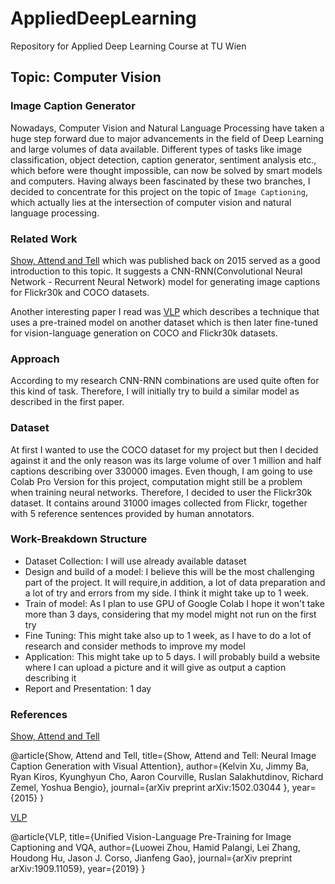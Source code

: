 # AppliedDeepLearning
Repository for Applied Deep Learning Course at TU Wien


## Topic: Computer Vision  
### Image Caption Generator

Nowadays, Computer Vision and Natural Language Processing have taken a huge step forward due to major advancements in the field of Deep Learning and large volumes of data available. Different types of tasks like image classification, object detection, caption generator, sentiment analysis etc., which before were thought impossible, can now be solved by smart models and computers. 
Having always been fascinated by these two branches, I decided to concentrate for this project on the topic of `Image Captioning`, which actually lies at the intersection of computer vision and natural language processing.


### Related Work

[Show, Attend and Tell](https://arxiv.org/pdf/1502.03044.pdf) which was published back on 2015 served as a good introduction to this topic. It suggests a CNN-RNN(Convolutional Neural Network - Recurrent Neural Network) model for generating image captions for Flickr30k and COCO datasets.

Another interesting paper I read was [VLP](https://arxiv.org/pdf/1909.11059v3.pdf) which describes a technique that uses a pre-trained model on another dataset which is then later fine-tuned for vision-language generation on COCO and Flickr30k datasets.


### Approach

According to my research CNN-RNN combinations are used quite often for this kind of task. Therefore, I will initially try to build a similar model as described in the first paper. 


### Dataset
At first I wanted to use the COCO dataset for my project but then I decided against it and the only reason was its large volume of over 1 million and half captions describing over 330000 images. Even though, I am going to use Colab Pro Version for this project, computation might still be a problem when training neural networks. Therefore, I decided to user the Flickr30k dataset. It contains around 31000 images collected from Flickr, together with 5 reference sentences provided by human annotators.


### Work-Breakdown Structure

- Dataset Collection: I will use already available dataset
- Design and build of a model: I believe this will be the most challenging part of the project. It will require,in addition, a lot of data preparation and a lot of try and errors from my side. I think it might take up to 1 week.
- Train of model: As I plan to use GPU of Google Colab I hope it won't take more than 3 days, considering that my model might not run on the first try
- Fine Tuning: This might take also up to 1 week, as I have to do a lot of research and consider methods to improve my model
- Application: This might take up to 5 days. I will probably build a website where I can upload a picture and it will give as output a caption describing it
- Report and Presentation: 1 day


### References


[Show, Attend and Tell](https://arxiv.org/pdf/1502.03044.pdf)

@article{Show, Attend and Tell,
  title={Show, Attend and Tell: Neural Image Caption
Generation with Visual Attention},
  author={Kelvin Xu, Jimmy Ba, Ryan Kiros, Kyunghyun Cho, Aaron Courville, Ruslan Salakhutdinov, Richard Zemel, Yoshua Bengio},
  journal={arXiv preprint arXiv:1502.03044 },
  year={2015}
}

[VLP](https://arxiv.org/pdf/1909.11059v3.pdf)

@article{VLP,
  title={Unified Vision-Language Pre-Training for Image Captioning and VQA,
  author={Luowei Zhou, Hamid Palangi, Lei Zhang, Houdong Hu, Jason J. Corso, Jianfeng Gao},
  journal={arXiv preprint 	arXiv:1909.11059},
  year={2019}
}




